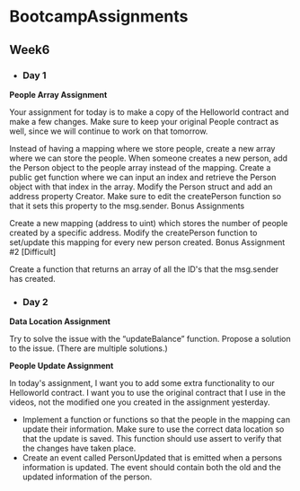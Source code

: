 # BootcampAssignments

## Week6

* ### Day 1

**People Array Assignment**

Your assignment for today is to make a copy of the Helloworld contract and make a few changes. Make sure to keep your original People contract as well, since we will continue to work on that tomorrow.

Instead of having a mapping where we store people, create a new array where we can store the people. 
When someone creates a new person, add the Person object to the people array instead of the mapping.
Create a public get function where we can input an index and retrieve the Person object with that index in the array.
Modify the Person struct and  add an address property Creator. Make sure to edit the createPerson function so that it sets this property to the msg.sender.
Bonus Assignments

Create a new mapping (address to uint) which stores the number of people created by a specific address.
Modify the createPerson function to set/update this mapping for every new person created.
Bonus Assignment #2 [Difficult]

Create a function that returns an array of all the ID's that the msg.sender has created.

* ### Day 2

**Data Location Assignment**

Try to solve the issue with the “updateBalance” function.
Propose a solution to the issue.
(There are multiple solutions.)

**People Update Assignment**

In today's assignment, I want you to add some extra functionality to our Helloworld contract. I want you to use the original contract that I use in the videos, not the modified one you created in the assignment yesterday.

* Implement a function or functions so that the people in the mapping can update their information. Make sure to use the correct data location so that the update is saved. This function should use assert to verify that the changes have taken place.
* Create an event called PersonUpdated that is emitted when a persons information is updated. The event should contain both the old and the updated information of the person. 

